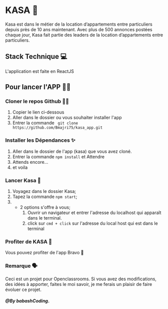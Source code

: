 # KASA 🏡

Kasa est dans le métier de la location d’appartements entre particuliers depuis près de 10 ans maintenant. Avec plus de 500 annonces postées chaque jour, Kasa fait partie des leaders de la location d’appartements entre particuliers.


## Stack Technique 💻

L'application est faite en ReactJS

## Pour lancer l'APP 🧑‍💻

### Cloner le repos Github 🙂🙃

1. Copier le lien ci-dessous
2. Aller dans le dossier ou vous souhaiter installer l'app
3. Entrer la commande ` git clone https://github.com/Bmajri75/kasa_app.git`

### Installer les Dépendances ✨

1. Aller dans le dossier de l'app (kasa) que vous avez cloné.
2. Entrer la commande ` npm install ` et Attendre
3. Attends encore...
4. et voila

### Lancer Kasa 🚀

1. Voyagez dans le dossier Kasa;
2. Tapez la commande ` npm start `;
3. - 2 options s'offre à vous;
      1. Ouvrir un navigateur et entrer l'adresse du localhost qui apparaît dans le terminal.
      2. click sur ` cmd + click ` sur l'adresse du local host qui est dans le terminal

### Profiter de KASA 🫶

Vous pouvez profiter de l'app Bravo 👏


### Remarque 🗣️

Ceci est un projet pour Openclassrooms.
Si vous avez des modifications, des idées à apporter, faites le moi savoir, je me ferais un plaisir de faire évoluer ce projet.

#### **_@By babashCoding_**.